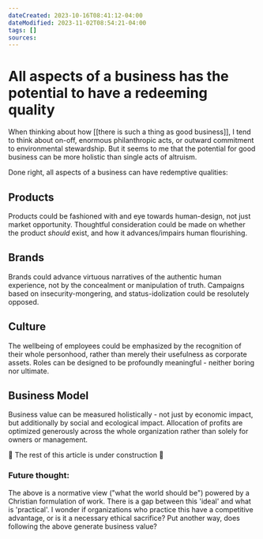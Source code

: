 ```yaml
---
dateCreated: 2023-10-16T08:41:12-04:00
dateModified: 2023-11-02T08:54:21-04:00
tags: []
sources: 
---
```


# All aspects of a business has the potential to have a redeeming quality

When thinking about how [[there is such a thing as good business]], I tend to think about on-off, enormous philanthropic acts, or outward commitment to environmental stewardship. But it seems to me that the potential for good business can be more holistic than single acts of altruism.

Done right, all aspects of a business can have redemptive qualities:

## Products 
Products could be fashioned with and eye towards human-design, not just market opportunity. Thoughtful consideration could be made on whether the product *should* exist, and how it advances/impairs human flourishing.

## Brands 
Brands could advance virtuous narratives of the authentic human experience, not by the concealment or manipulation of truth. Campaigns based on insecurity-mongering, and status-idolization could be resolutely opposed.

## Culture 
The wellbeing of employees could be emphasized by the recognition of their whole personhood, rather than merely their usefulness as corporate assets. Roles can be designed to be profoundly meaningful - neither boring nor ultimate.

## Business Model
Business value can be measured holistically - not just by economic impact, but additionally by social and ecological impact. Allocation of profits are optimized generously across the whole organization rather than solely for owners or management.

🚧 The rest of this article is under construction 🚧

### Future thought:
The above is a normative view ("what the world should be") powered by a Christian formulation of work. There is a gap between this 'ideal' and what is 'practical'. I wonder if organizations who practice this have a competitive advantage, or is it a necessary ethical sacrifice? Put another way, does following the above generate business value? 
